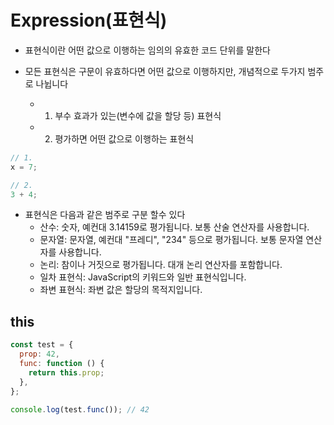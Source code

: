 # Expression(표현식)

- 표현식이란 어떤 값으로 이행하는 임의의 유효한 코드 단위를 말한다

- 모든 표현식은 구문이 유효하다면 어떤 값으로 이행하지만, 개념적으로 두가지 범주로 나뉩니다
  - 1.  부수 효과가 있는(변수에 값을 할당 등) 표현식
  - 2.  평가하면 어떤 값으로 이행하는 표현식

```js
// 1.
x = 7;

// 2.
3 + 4;
```

- 표현식은 다음과 같은 범주로 구분 할수 있다
  - 산수: 숫자, 예컨대 3.14159로 평가됩니다. 보통 산술 연산자를 사용합니다.
  - 문자열: 문자열, 예컨대 "프레디", "234" 등으로 평가됩니다. 보통 문자열 연산자를 사용합니다.
  - 논리: 참이나 거짓으로 평가됩니다. 대개 논리 연산자를 포함합니다.
  - 일차 표현식: JavaScript의 키워드와 일반 표현식입니다.
  - 좌변 표현식: 좌변 값은 할당의 목적지입니다.

## this

```js
const test = {
  prop: 42,
  func: function () {
    return this.prop;
  },
};

console.log(test.func()); // 42
```
